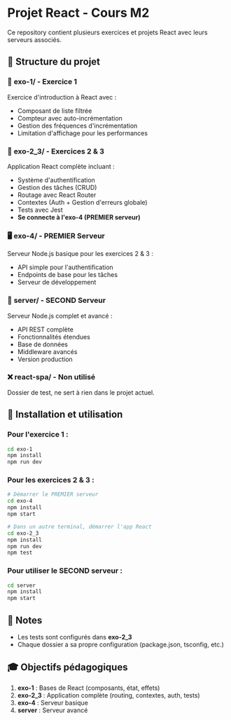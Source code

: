 # Projet React - Cours M2

Ce repository contient plusieurs exercices et projets React avec leurs serveurs associés.

## 📁 Structure du projet

### 🎯 **exo-1/** - Exercice 1
Exercice d'introduction à React avec :
- Composant de liste filtrée
- Compteur avec auto-incrémentation
- Gestion des fréquences d'incrémentation
- Limitation d'affichage pour les performances

### 🔗 **exo-2_3/** - Exercices 2 & 3
Application React complète incluant :
- Système d'authentification
- Gestion des tâches (CRUD)
- Routage avec React Router
- Contextes (Auth + Gestion d'erreurs globale)
- Tests avec Jest
- **Se connecte à l'exo-4 (PREMIER serveur)**

### 🖥️ **exo-4/** - PREMIER Serveur
Serveur Node.js basique pour les exercices 2 & 3 :
- API simple pour l'authentification
- Endpoints de base pour les tâches
- Serveur de développement

### 🚀 **server/** - SECOND Serveur
Serveur Node.js complet et avancé :
- API REST complète
- Fonctionnalités étendues
- Base de données
- Middleware avancés
- Version production

### ❌ **react-spa/** - Non utilisé
Dossier de test, ne sert à rien dans le projet actuel.

## 🔧 Installation et utilisation

### Pour l'exercice 1 :
```bash
cd exo-1
npm install
npm run dev
```

### Pour les exercices 2 & 3 :
```bash
# Démarrer le PREMIER serveur
cd exo-4
npm install
npm start

# Dans un autre terminal, démarrer l'app React
cd exo-2_3
npm install
npm run dev
npm test
```

### Pour utiliser le SECOND serveur :
```bash
cd server
npm install
npm start
```

## 📝 Notes

- Les tests sont configurés dans **exo-2_3**
- Chaque dossier a sa propre configuration (package.json, tsconfig, etc.)

## 🎓 Objectifs pédagogiques

1. **exo-1** : Bases de React (composants, état, effets)
2. **exo-2_3** : Application complète (routing, contextes, auth, tests)
3. **exo-4** : Serveur basique
4. **server** : Serveur avancé
